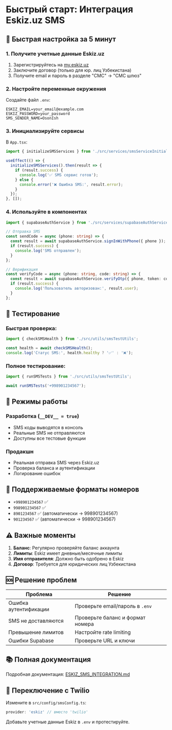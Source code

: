 # Быстрый старт: Интеграция Eskiz.uz SMS

## 🚀 Быстрая настройка за 5 минут

### 1. Получите учетные данные Eskiz.uz
1. Зарегистрируйтесь на [my.eskiz.uz](https://my.eskiz.uz/)
2. Заключите договор (только для юр. лиц Узбекистана)
3. Получите email и пароль в разделе "СМС" → "СМС шлюз"

### 2. Настройте переменные окружения
Создайте файл `.env`:
```env
ESKIZ_EMAIL=your_email@example.com
ESKIZ_PASSWORD=your_password
SMS_SENDER_NAME=OsonIsh
```

### 3. Инициализируйте сервисы
В `App.tsx`:
```typescript
import { initializeSMSServices } from './src/services/smsServiceInitializer';

useEffect(() => {
  initializeSMSServices().then(result => {
    if (result.success) {
      console.log('✅ SMS сервис готов');
    } else {
      console.error('❌ Ошибка SMS:', result.error);
    }
  });
}, []);
```

### 4. Используйте в компонентах
```typescript
import { supabaseAuthService } from './src/services/supabaseAuthService';

// Отправка SMS
const sendCode = async (phone: string) => {
  const result = await supabaseAuthService.signInWithPhone({ phone });
  if (result.success) {
    console.log('SMS отправлен');
  }
};

// Верификация
const verifyCode = async (phone: string, code: string) => {
  const result = await supabaseAuthService.verifyOtp({ phone, token: code });
  if (result.success) {
    console.log('Пользователь авторизован:', result.user);
  }
};
```

## 🧪 Тестирование

### Быстрая проверка:
```typescript
import { checkSMSHealth } from './src/utils/smsTestUtils';

const health = await checkSMSHealth();
console.log('Статус SMS:', health.healthy ? '✅' : '❌');
```

### Полное тестирование:
```typescript
import { runSMSTests } from './src/utils/smsTestUtils';

await runSMSTests('+998901234567');
```

## 🔧 Режимы работы

### Разработка (`__DEV__ = true`)
- SMS коды выводятся в консоль
- Реальные SMS не отправляются
- Доступны все тестовые функции

### Продакшн
- Реальная отправка SMS через Eskiz.uz
- Проверка баланса и аутентификации
- Логирование ошибок

## 📱 Поддерживаемые форматы номеров

- `+998901234567` ✅
- `998901234567` ✅
- `8901234567` ✅ (автоматически → 998901234567)
- `901234567` ✅ (автоматически → 998901234567)

## ⚠️ Важные моменты

1. **Баланс**: Регулярно проверяйте баланс аккаунта
2. **Лимиты**: Eskiz имеет дневные/месячные лимиты
3. **Имя отправителя**: Должно быть одобрено в Eskiz
4. **Договор**: Требуется для юридических лиц Узбекистана

## 🆘 Решение проблем

| Проблема | Решение |
|----------|---------|
| Ошибка аутентификации | Проверьте email/пароль в `.env` |
| SMS не доставляются | Проверьте баланс и формат номера |
| Превышение лимитов | Настройте rate limiting |
| Ошибки Supabase | Проверьте URL и ключи |

## 📚 Полная документация

Подробная документация: [ESKIZ_SMS_INTEGRATION.md](./documentation/ESKIZ_SMS_INTEGRATION.md)

## 🔄 Переключение с Twilio

Измените в `src/config/smsConfig.ts`:
```typescript
provider: 'eskiz' // вместо 'twilio'
```

Добавьте учетные данные Eskiz в `.env` и протестируйте.
